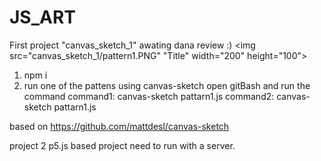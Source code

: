 # JS_ART
First project "canvas_sketch_1" awating dana review :)
<img src="canvas_sketch_1/pattern1.PNG" "Title" width="200" height="100">
1. npm i
2. run one of the pattens using canvas-sketch
open gitBash and run the command
command1: canvas-sketch pattarn1.js
command2: canvas-sketch pattarn1.js

based on
https://github.com/mattdesl/canvas-sketch

project 2
p5.js based project need to run with a server.
